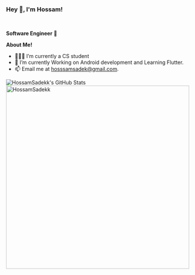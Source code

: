 <h3 title="hehehe"> Hey 👋, I'm Hossam!</h3>

<br />

**Software Engineer** 🚀
 

**About Me!**

- 👨🏽‍💻 I’m currently a CS student
- 🌱 I’m currently Working on Android development and Learning Flutter.
- 📫 Email me at [hosssamsadek@gmail.com](mailto:hosssamsadek@gmail.com).


<img src="https://github-readme-stats.vercel.app/api?username=HossamSadekk&show_icons=true&hide_border=true&count_private=true&theme=shades-of-purple&icon_color=fad000" alt="HossamSadekk's GitHub Stats">
<img align="center" width=500 src="https://github-readme-stats.vercel.app/api/top-langs/?username=HossamSadekk&count_private=true&theme=radical" alt="HossamSadekk" />

